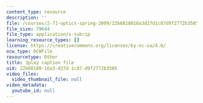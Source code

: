 ```yaml
---
content_type: resource
description: ''
file: /courses/2-71-optics-spring-2009/22b6818016a3d27d1c87d9f2772b3585_vcqPRPkyWPU.srt
file_size: 79644
file_type: application/x-subrip
learning_resource_types: []
license: https://creativecommons.org/licenses/by-nc-sa/4.0/
ocw_type: OCWFile
resourcetype: Other
title: 3play caption file
uid: 22b68180-16a3-d27d-1c87-d9f2772b3585
video_files:
  video_thumbnail_file: null
video_metadata:
  youtube_id: null
---
```

